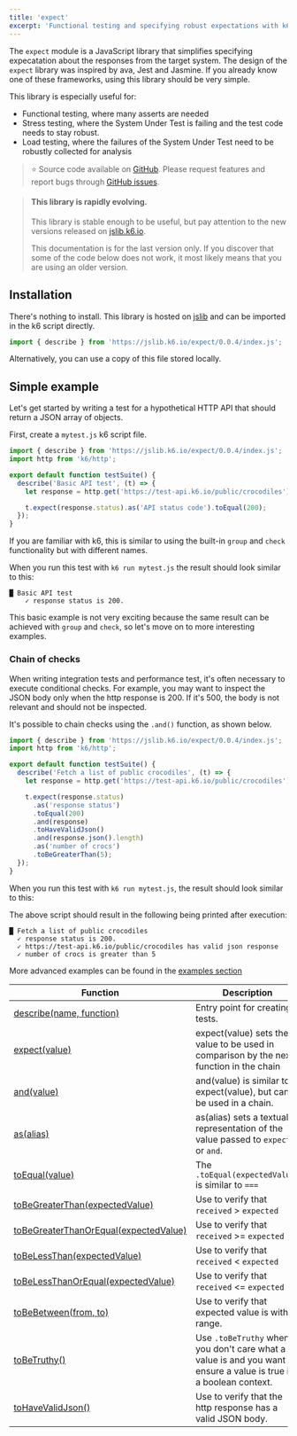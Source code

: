 ```yaml
---
title: 'expect'
excerpt: 'Functional testing and specifying robust expectations with k6'
---
```


The `expect` module is a JavaScript library that simplifies specifying expecatation about the responses from the target system. The design of the `expect` library was inspired by ava, Jest and Jasmine. If you already know one of these frameworks, using this library should be very simple.

This library is especially useful for:

- Functional testing, where many asserts are needed
- Stress testing, where the System Under Test is failing and the test code needs to stay robust.
- Load testing, where the failures of the System Under Test need to be robustly collected for analysis

> ⭐️ Source code available on [GitHub](https://github.com/k6io/k6-jslib-expect).
> Please request features and report bugs through [GitHub issues](https://github.com/k6io/k6-jslib-expect/issues).

<Blockquote mod='info'>

#### This library is rapidly evolving.

This library is stable enough to be useful, but pay attention to the new versions released on [jslib.k6.io](https://jslib.k6.io).

This documentation is for the last version only. If you discover that some of the code below does not work, it most likely means that you are using an older version.

</Blockquote>

## Installation

There's nothing to install. This library is hosted on [jslib](https://jslib.k6.io/) and can be imported in the k6 script directly.

<CodeGroup labels={[]}>

```javascript
import { describe } from 'https://jslib.k6.io/expect/0.0.4/index.js';
```

</CodeGroup>

Alternatively, you can use a copy of this file stored locally.

## Simple example

Let's get started by writing a test for a hypothetical HTTP API that should return a JSON array of objects.

First, create a `mytest.js` k6 script file.

<CodeGroup labels={[]}>

```javascript
import { describe } from 'https://jslib.k6.io/expect/0.0.4/index.js';
import http from 'k6/http';

export default function testSuite() {
  describe('Basic API test', (t) => {
    let response = http.get('https://test-api.k6.io/public/crocodiles');

    t.expect(response.status).as('API status code').toEqual(200);
  });
}
```

</CodeGroup>

If you are familiar with k6, this is similar to using the built-in `group` and `check` functionality but with different names.

When you run this test with `k6 run mytest.js` the result should look similar to this:

```
█ Basic API test
    ✓ response status is 200.
```

This basic example is not very exciting because the same result can be achieved with `group` and `check`, so let's move on to more interesting examples.

### Chain of checks

When writing integration tests and performance test, it's often necessary to execute conditional checks. For example, you may want to inspect the JSON body only when the http response is 200. If it's 500, the body is not relevant and should not be inspected.

It's possible to chain checks using the `.and()` function, as shown below.

<CodeGroup labels={[]}>

```javascript
import { describe } from 'https://jslib.k6.io/expect/0.0.4/index.js';
import http from 'k6/http';

export default function testSuite() {
  describe('Fetch a list of public crocodiles', (t) => {
    let response = http.get('https://test-api.k6.io/public/crocodiles');

    t.expect(response.status)
      .as('response status')
      .toEqual(200)
      .and(response)
      .toHaveValidJson()
      .and(response.json().length)
      .as('number of crocs')
      .toBeGreaterThan(5);
  });
}
```

</CodeGroup>

When you run this test with `k6 run mytest.js`, the result should look similar to this:

The above script should result in the following being printed after execution:

```
█ Fetch a list of public crocodiles
  ✓ response status is 200.
  ✓ https://test-api.k6.io/public/crocodiles has valid json response
  ✓ number of crocs is greater than 5
```

More advanced examples can be found in the [examples section](/examples/functional-testing)

| Function                                                                                                         | Description                                                                                                        |
| ---------------------------------------------------------------------------------------------------------------- | ------------------------------------------------------------------------------------------------------------------ |
| [describe(name, function)](/javascript-api/v0.32/jslib/expect/describe-name-function)                            | Entry point for creating tests.                                                                                    |
| [expect(value)](/javascript-api/v0.32/jslib/expect/expect-value)                                                 | expect(value) sets the value to be used in comparison by the next function in the chain                            |
| [and(value)](/javascript-api/v0.32/jslib/expect/and-value)                                                       | and(value) is similar to expect(value), but can be used in a chain.                                                |
| [as(alias)](/javascript-api/v0.32/jslib/expect/as-string)                                                        | as(alias) sets a textual representation of the value passed to `expect` or `and`.                                  |
| [toEqual(value)](/javascript-api/v0.32/jslib/expect/toequal-expectedvalue)                                       | The `.toEqual(expectedValue)` is similar to `===`                                                                  |
| [toBeGreaterThan(expectedValue)](/javascript-api/v0.32/jslib/expect/tobegreaterthan-expectedvalue)               | Use to verify that `received` > `expected`                                                                         |
| [toBeGreaterThanOrEqual(expectedValue)](/javascript-api/v0.32/jslib/expect/tobegreaterthanorequal-expectedvalue) | Use to verify that `received` >= `expected`                                                                        |
| [toBeLessThan(expectedValue)](/javascript-api/v0.32/jslib/expect/tobelessthan-expectedvalue)                     | Use to verify that `received` < `expected`                                                                         |
| [toBeLessThanOrEqual(expectedValue)](/javascript-api/v0.32/jslib/expect/tobelessthanorequal-expectedvalue)       | Use to verify that `received` <= `expected`                                                                        |
| [toBeBetween(from, to)](/javascript-api/v0.32/jslib/expect/tobebetween-from-to)                                  | Use to verify that expected value is within range.                                                                 |
| [toBeTruthy()](/javascript-api/v0.32/jslib/expect/tobetruthy)                                                    | Use `.toBeTruthy` when you don't care what a value is and you want to ensure a value is true in a boolean context. |
| [toHaveValidJson()](/javascript-api/v0.32/jslib/expect/tohavevalidjson)                                          | Use to verify that the http response has a valid JSON body.                                                        |
